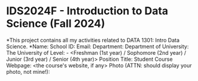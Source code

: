 # IDS2024F - Introduction to Data Science (Fall 2024)
*This project contains all my activities related to DATA 1301: Intro Data Science.
*Name: <first name> <last name>
School ID: <your ID>
Email: <your email>
Department: Department of <your department>
University: The University of <your university>
Level: <undergraduate or graduate> - <Freshman (1st year) / Sophomore (2nd year) / Junior (3rd year) / Senior (4th year)>
Position Title: Student
Course Webpage: <the course's website, if any>
Photo (ATTN: should display your photo, not mine!):
